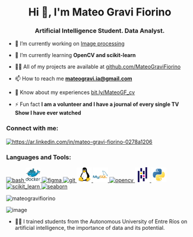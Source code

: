 <h1 align="center">Hi 👋, I'm Mateo Gravi Fiorino</h1>
<h3 align="center">Artificial Intelligence Student. Data Analyst.</h3>

- 🔭 I’m currently working on [Image processing](https://github.com/MateoGraviFiorino/ProcesamientoDeImagenes_2)

- 🌱 I’m currently learning **OpenCV and scikit-learn**

- 👨‍💻 All of my projects are available at [github.com/MateoGraviFiorino](github.com/MateoGraviFiorino)

- 📫 How to reach me **mateogravi.ia@gmail.com**

- 📄 Know about my experiences [bit.ly/MateoGF_cv](bit.ly/MateoGF_cv)

- ⚡ Fun fact **I am a volunteer and I have a journal of every single TV Show I have ever watched**

<h3 align="left">Connect with me:</h3>
<p align="left">
<a href="https://linkedin.com/in/https://ar.linkedin.com/in/mateo-gravi-fiorino-0278a1206" target="blank"><img align="center" src="https://raw.githubusercontent.com/rahuldkjain/github-profile-readme-generator/master/src/images/icons/Social/linked-in-alt.svg" alt="https://ar.linkedin.com/in/mateo-gravi-fiorino-0278a1206" height="30" width="40" /></a>
</p>

<h3 align="left">Languages and Tools:</h3>
<p align="left"> <a href="https://www.gnu.org/software/bash/" target="_blank" rel="noreferrer"> <img src="https://www.vectorlogo.zone/logos/gnu_bash/gnu_bash-icon.svg" alt="bash" width="40" height="40"/> </a> <a href="https://www.docker.com/" target="_blank" rel="noreferrer"> <img src="https://raw.githubusercontent.com/devicons/devicon/master/icons/docker/docker-original-wordmark.svg" alt="docker" width="40" height="40"/> </a> <a href="https://www.figma.com/" target="_blank" rel="noreferrer"> <img src="https://www.vectorlogo.zone/logos/figma/figma-icon.svg" alt="figma" width="40" height="40"/> </a> <a href="https://git-scm.com/" target="_blank" rel="noreferrer"> <img src="https://www.vectorlogo.zone/logos/git-scm/git-scm-icon.svg" alt="git" width="40" height="40"/> </a> <a href="https://www.linux.org/" target="_blank" rel="noreferrer"> <img src="https://raw.githubusercontent.com/devicons/devicon/master/icons/linux/linux-original.svg" alt="linux" width="40" height="40"/> </a> <a href="https://www.mysql.com/" target="_blank" rel="noreferrer"> <img src="https://raw.githubusercontent.com/devicons/devicon/master/icons/mysql/mysql-original-wordmark.svg" alt="mysql" width="40" height="40"/> </a> <a href="https://opencv.org/" target="_blank" rel="noreferrer"> <img src="https://www.vectorlogo.zone/logos/opencv/opencv-icon.svg" alt="opencv" width="40" height="40"/> </a> <a href="https://pandas.pydata.org/" target="_blank" rel="noreferrer"> <img src="https://raw.githubusercontent.com/devicons/devicon/2ae2a900d2f041da66e950e4d48052658d850630/icons/pandas/pandas-original.svg" alt="pandas" width="40" height="40"/> </a> <a href="https://www.python.org" target="_blank" rel="noreferrer"> <img src="https://raw.githubusercontent.com/devicons/devicon/master/icons/python/python-original.svg" alt="python" width="40" height="40"/> </a> <a href="https://scikit-learn.org/" target="_blank" rel="noreferrer"> <img src="https://upload.wikimedia.org/wikipedia/commons/0/05/Scikit_learn_logo_small.svg" alt="scikit_learn" width="40" height="40"/> </a> <a href="https://seaborn.pydata.org/" target="_blank" rel="noreferrer"> <img src="https://seaborn.pydata.org/_images/logo-mark-lightbg.svg" alt="seaborn" width="40" height="40"/> </a> </p>

<p><img align="center" src="https://github-readme-stats.vercel.app/api/top-langs?username=mateogravifiorino&show_icons=true&locale=en&layout=compact" alt="mateogravifiorino" /></p>

![image](https://github.com/MateoGraviFiorino/MateoGraviFiorino/assets/98848893/c822529c-c937-4452-8bc8-5cc3c499749a)

- 👨‍💻 I trained students from the Autonomous University of Entre Ríos on artificial intelligence, the importance of data and its potential.
